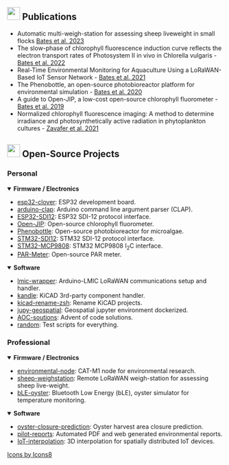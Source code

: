 ## <img src="https://img.icons8.com/external-others-phat-plus/64/null/external-academic-law-color-line-others-phat-plus-7.png" width=30/> Publications

- Automatic multi-weigh-station for assessing sheep liveweight in small flocks [Bates et al. 2023](https://doi.org/10.1016/j.compag.2023.107631)
- The slow-phase of chlorophyll fluorescence induction curve reflects the electron transport rates of Photosystem II in vivo in Chlorella vulgaris - [Bates et al. 2022](https://link.springer.com/article/10.1007/s10811-022-02890-0)
- Real-Time Environmental Monitoring for Aquaculture Using a LoRaWAN-Based IoT Sensor Network - [Bates et al. 2021](https://doi.org/10.3390/s21237963)
- The Phenobottle, an open-source photobioreactor platform for environmental simulation - [Bates et al. 2020](https://doi.org/10.1016/j.algal.2020.102105)
- A guide to Open-JIP, a low-cost open-source chlorophyll fluorometer - [Bates et al. 2019](https://doi.org/10.1007/s11120-019-00673-2)
- Normalized chlorophyll fluorescence imaging: A method to determine irradiance and photosynthetically active radiation in phytoplankton cultures - [Zavafer et al. 2021](https://doi.org/10.1016/j.algal.2021.102309)
  
</details>

## <img src="https://img.icons8.com/parakeet/48/null/idea.png" width=30/> Open-Source Projects 
### Personal
<details open> 
  <summary>
    <b>Firmware / Electronics</b>
  </summary>
  
- [esp32-clover](https://github.com/HarveyBates/esp32-clover): ESP32 development board.
- [arduino-clap](https://github.com/HarveyBates/arduino-clap): Arduino command line argument parser (CLAP).
- [ESP32-SDI12](https://github.com/HarveyBates/ESP32-SDI12): ESP32 SDI-12 protocol interface.
- [Open-JIP](https://github.com/HarveyBates/Open-JIP): Open-source chlorophyll fluorometer.
- [Phenobottle](https://github.com/HarveyBates/Phenobottle): Open-source photobioreactor for microalgae.
- [STM32-SDI12](https://github.com/HarveyBates/STM32-SDI12): STM32 SDI-12 protocol interface.
- [STM32-MCP9808](https://github.com/HarveyBates/stm32-projects/tree/master/l476rg-i2c): STM32 MCP9808 I<sub>2</sub>C interface.
- [PAR-Meter](https://github.com/HarveyBates/PARmeter): Open-source PAR meter.

</details>

<details open> 
  <summary>
    <b>Software</b>
  </summary>

- [lmic-wrapper](https://github.com/HarveyBates/lmic-wrapper): Arduino-LMIC LoRaWAN communications setup and handler.
- [kandle](https://github.com/HarveyBates/kicad-component-handler): KiCAD 3rd-party component handler.
- [kicad-rename-zsh](https://github.com/HarveyBates/kicad-rename-zsh): Rename KiCAD projects.
- [jupy-geospatial](https://github.com/HarveyBates/jupy-geospatial): Geospatial jupyter environment dockerized.
- [AOC-soutions](https://github.com/HarveyBates/AdventOfCode): Advent of code solutions.
- [random](https://github.com/HarveyBates/random): Test scripts for everything.
</details>

### Professional
<details open> 
  <summary>
    <b>Firmware / Electronics</b>
  </summary>
  
- [environmental-node](https://github.com/DPIclimate/enviro-node): CAT-M1 node for environmental research.
- [sheep-weighstation](https://github.com/DPIclimate/ag-node): Remote LoRaWAN weigh-station for assessing sheep live-weight.
- [bLE-oyster](https://github.com/DPIclimate/bLE-oyster): Bluetooth Low Energy (bLE), oyster simulator for temperature monitoring.
</details>

<details open> 
  <summary>
    <b>Software</b>
  </summary>

- [oyster-closure-prediction](https://github.com/DPIclimate/ha-closure-analysis): Oyster harvest area closure prediction.
- [pilot-reports](https://github.com/DPIclimate/pilot-reports): Automated PDF and web generated environmental reports.
- [IoT-interpolation](https://github.com/DPIclimate/iot-spatial-interpolation): 3D interpolation for spatially distributed IoT devices.
</details>

<a href="https://icons8.com">Icons by Icons8</a>
